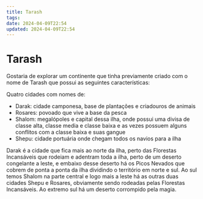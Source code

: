 ```yaml
---
title: Tarash
tags:
date: 2024-04-09T22:54
updated: 2024-04-09T22:54
---
```


# Tarash

Gostaria de explorar um continente que tinha previamente criado com o nome de Tarash que possui as seguintes características:

Quatro cidades com nomes de:

- Darak: cidade camponesa, base de plantações e criadouros de animais
- Rosares: povoado que vive a base da pesca
- Shalom: megalópoles e capital dessa ilha, onde possui uma divisa de classe alta, classe media e classe baixa e as vezes possuem alguns conflitos com a classe baixa e suas gangue
- Shepu: cidade portuária onde chegam todos os navios para a ilha

Darak é a cidade que fica mais ao norte da ilha, perto das Florestas Incansáveis que rodeiam e adentram toda a ilha, perto de um deserto congelante a leste, e embaixo desse deserto há os Picos Nevados que cobrem de ponta a ponta da ilha dividindo o território em norte e sul.
Ao sul temos Shalom na parte central e logo mais a leste há as outras duas cidades Shepu e Rosares, obviamente sendo rodeadas pelas Florestas Incansáveis.
Ao extremo sul há um deserto corrompido pela magia.


  



